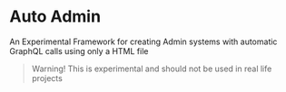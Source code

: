 # Auto Admin
An Experimental Framework for creating Admin systems with automatic GraphQL calls using only a HTML file

> Warning! This is experimental and should not be used in real life projects